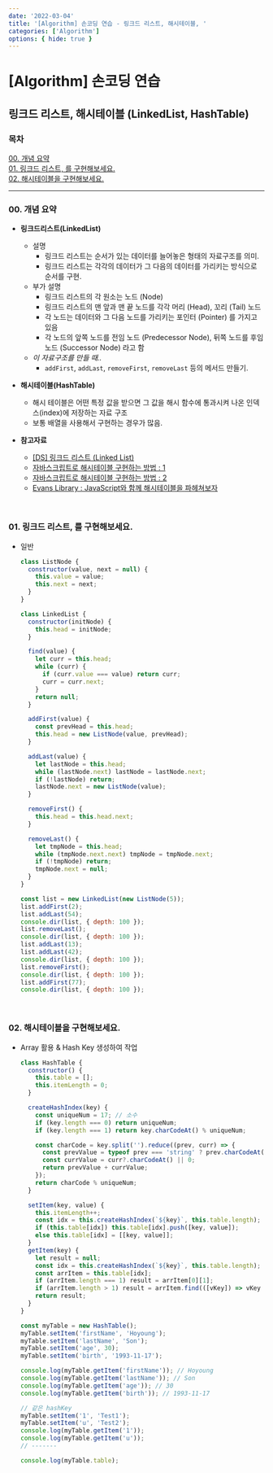 ```yaml
---
date: '2022-03-04'
title: '[Algorithm] 손코딩 연습 - 링크드 리스트, 해시테이블, '
categories: ['Algorithm']
options: { hide: true }
---
```


# [Algorithm] 손코딩 연습

## 링크드 리스트, 해시테이블 (LinkedList, HashTable)

<div style="margin: 8px 0;">
  <h3 style="font-weight: 700">목차</h3>
  <a href="#00">00. 개념 요약</a></br>
  <a href="#01">01. 링크드 리스트, 를 구현해보세요.</a></br>
  <a href="#02">02. 해시테이블을 구현해보세요.</a></br>
  <hr/>
</div>

<h3 id="00">00. 개념 요약</h3>

- **링크드리스트(LinkedList)**

  - 설명
    - 링크드 리스트는 순서가 있는 데이터를 늘어놓은 형태의 자료구조를 의미.
    - 링크드 리스트는 각각의 데이터가 그 다음의 데이터를 가리키는 방식으로 순서를 구현.
  - 부가 설명
    - 링크드 리스트의 각 원소는 노드 (Node)
    - 링크드 리스트의 맨 앞과 맨 끝 노드를 각각 머리 (Head), 꼬리 (Tail) 노드
    - 각 노드는 데이터와 그 다음 노드를 가리키는 포인터 (Pointer) 를 가지고 있음
    - 각 노드의 앞쪽 노드를 전임 노드 (Predecessor Node), 뒤쪽 노드를 후임 노드 (Successor Node) 라고 함
  - _이 자료구조를 만들 때.._
    - `addFirst`, `addLast`, `removeFirst`, `removeLast` 등의 메서드 만들기.

- **해시테이블(HashTable)**

  - 해시 테이블은 어떤 특정 값을 받으면 그 값을 해시 함수에 통과시켜 나온 인덱스(index)에 저장하는 자료 구조
  - 보통 배열을 사용해서 구현하는 경우가 많음.

- **참고자료**
  - [[DS] 링크드 리스트 (Linked List)](https://hudi.blog/ds-linked-list/)
  - [자바스크립트로 해시테이블 구현하는 방법 : 1](https://eunjinii.tistory.com/m/87)
  - [자바스크립트로 해시테이블 구현하는 방법 : 2](https://eunjinii.tistory.com/m/88)
  - [Evans Library : JavaScript와 함께 해시테이블을 파헤쳐보자](https://evan-moon.github.io/2019/06/25/hashtable-with-js/)

<br/>

<h3 id="01">01. 링크드 리스트, 를 구현해보세요.</h3>

- 일반

  ```js
  class ListNode {
    constructor(value, next = null) {
      this.value = value;
      this.next = next;
    }
  }

  class LinkedList {
    constructor(initNode) {
      this.head = initNode;
    }

    find(value) {
      let curr = this.head;
      while (curr) {
        if (curr.value === value) return curr;
        curr = curr.next;
      }
      return null;
    }

    addFirst(value) {
      const prevHead = this.head;
      this.head = new ListNode(value, prevHead);
    }

    addLast(value) {
      let lastNode = this.head;
      while (lastNode.next) lastNode = lastNode.next;
      if (!lastNode) return;
      lastNode.next = new ListNode(value);
    }

    removeFirst() {
      this.head = this.head.next;
    }

    removeLast() {
      let tmpNode = this.head;
      while (tmpNode.next.next) tmpNode = tmpNode.next;
      if (!tmpNode) return;
      tmpNode.next = null;
    }
  }
  ```

  ```js
  const list = new LinkedList(new ListNode(5));
  list.addFirst(2);
  list.addLast(54);
  console.dir(list, { depth: 100 });
  list.removeLast();
  console.dir(list, { depth: 100 });
  list.addLast(13);
  list.addLast(42);
  console.dir(list, { depth: 100 });
  list.removeFirst();
  console.dir(list, { depth: 100 });
  list.addFirst(77);
  console.dir(list, { depth: 100 });
  ```

<br/>

<h3 id="02">02. 해시테이블을 구현해보세요.</h3>

- Array 활용 & Hash Key 생성하여 작업

  ```js
  class HashTable {
    constructor() {
      this.table = [];
      this.itemLength = 0;
    }

    createHashIndex(key) {
      const uniqueNum = 17; // 소수
      if (key.length === 0) return uniqueNum;
      if (key.length === 1) return key.charCodeAt() % uniqueNum;

      const charCode = key.split('').reduce((prev, curr) => {
        const prevValue = typeof prev === 'string' ? prev.charCodeAt() : prev;
        const currValue = curr?.charCodeAt() || 0;
        return prevValue + currValue;
      });
      return charCode % uniqueNum;
    }

    setItem(key, value) {
      this.itemLength++;
      const idx = this.createHashIndex(`${key}`, this.table.length);
      if (this.table[idx]) this.table[idx].push([key, value]);
      else this.table[idx] = [[key, value]];
    }
    getItem(key) {
      let result = null;
      const idx = this.createHashIndex(`${key}`, this.table.length);
      const arrItem = this.table[idx];
      if (arrItem.length === 1) result = arrItem[0][1];
      if (arrItem.length > 1) result = arrItem.find(([vKey]) => vKey === key)[1];
      return result;
    }
  }
  ```

  ```js
  const myTable = new HashTable();
  myTable.setItem('firstName', 'Hoyoung');
  myTable.setItem('lastName', 'Son');
  myTable.setItem('age', 30);
  myTable.setItem('birth', '1993-11-17');

  console.log(myTable.getItem('firstName')); // Hoyoung
  console.log(myTable.getItem('lastName')); // Son
  console.log(myTable.getItem('age')); // 30
  console.log(myTable.getItem('birth')); // 1993-11-17

  // 같은 hashKey
  myTable.setItem('1', 'Test1');
  myTable.setItem('u', 'Test2');
  console.log(myTable.getItem('1'));
  console.log(myTable.getItem('u'));
  // -------

  console.log(myTable.table);
  ```

